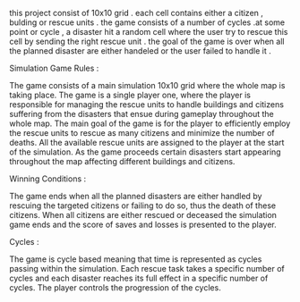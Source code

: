 
this project consist of 10x10 grid . each cell contains either a citizen , bulding or rescue units . the game consists of a number of cycles .at some point or cycle , a disaster hit a random cell where the user try to rescue this cell by sending the right rescue unit . the goal of the game is over when all the planned disaster are either handeled or the user failed to handle it . 

Simulation Game Rules :

The game consists of a main simulation 10x10 grid where the whole map is taking place.
The game is a single player one, where the player is responsible for managing the rescue units
to handle buildings and citizens suffering from the disasters that ensue during gameplay
throughout the whole map. The main goal of the game is for the player to efficiently employ the
rescue units to rescue as many citizens and minimize the number of deaths. All the available
rescue units are assigned to the player at the start of the simulation. As the game proceeds
certain disasters start appearing throughout the map affecting different buildings and citizens.

Winning Conditions :

The game ends when all the planned disasters are either handled by rescuing the targeted
citizens or failing to do so, thus the death of these citizens. When all citizens are either rescued
or deceased the simulation game ends and the score of saves and losses is presented to the
player.

Cycles :

The game is cycle based meaning that time is represented as cycles passing within the
simulation. Each rescue task takes a specific number of cycles and each disaster reaches its full
effect in a specific number of cycles. The player controls the progression of the cycles.
